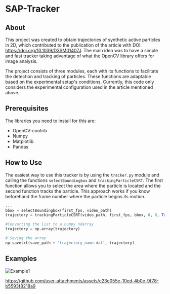 # SAP-Tracker

## About <a name = "about"></a>
This project was created to obtain trajectories of synthetic active particles in 2D, which contributed to the publication of the article with DOI: https://doi.org/10.1039/D3SM01407J. The main idea was to have a simple and fast tracker taking advantage of what the OpenCV library offers for image analysis.

The project consists of three modules, each with its functions to facilitate the detection and tracking of particles. These functions are adaptable based on the experimental setup's conditions. Currently, this code only considers the experimental configuration used in the article mentioned above.

## Prerequisites
The libraries you need to install for this are:
- OpenCV-contrib
- Numpy
- Matplotlib
- Pandas

## How to Use
The easiest way to use this tracker is by using the `tracker.py` module and calling the functions `selectBoundingbox` and `trackingParticleCSRT`.
The first function allows you to select the area where the particle is located and the second function tracks the particle. This approach works if you know beforehand the
frame number where the particle begins its motion.

```python
...
bbox = selectBoundingbox(first_fps, video_path)
trajectory = trackingParticleCSRT(video_path, first_fps, bbox, 0, 0, True)

#Converting the list to a numpy ndarray
trajectory = np.array(trajectory)

# Saving the array
np.savetxt(save_path + 'trajectory_name.dat', trajectory)

```

## Examples
![Example1](https://github.com/user-attachments/assets/02d2e87e-b920-4093-b725-f9e3e60e795e)



https://github.com/user-attachments/assets/c23e055e-10ed-4b0e-9f78-b5593f8218a9

